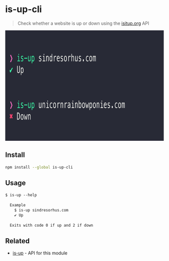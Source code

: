 # is-up-cli

> Check whether a website is up or down using the [isitup.org](https://isitup.org) API

<img src="screenshot.png" width="833" height="350">

## Install

```sh
npm install --global is-up-cli
```

## Usage

```
$ is-up --help

  Example
    $ is-up sindresorhus.com
    ✔ Up

  Exits with code 0 if up and 2 if down
```

## Related

- [is-up](https://github.com/sindresorhus/is-up) - API for this module
